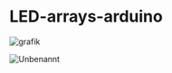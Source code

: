 # LED-arrays-arduino
![grafik](https://user-images.githubusercontent.com/72359748/231978125-86de677e-ea43-4da0-9395-3d8a81d85486.png)

![Unbenannt](https://user-images.githubusercontent.com/72359748/231970362-a4f6d356-0c73-4d29-8f03-f437bc833142.png)

